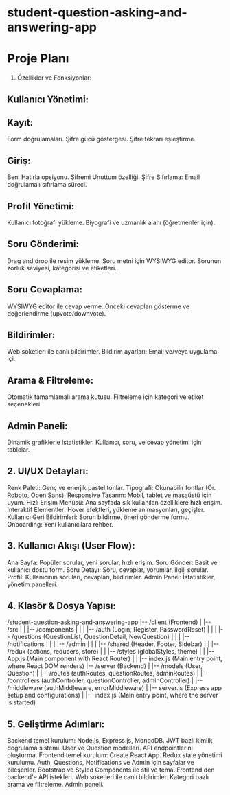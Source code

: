 # student-question-asking-and-answering-app
#  Proje Planı
1. Özellikler ve Fonksiyonlar:
## Kullanıcı Yönetimi:
## Kayıt:
Form doğrulamaları.
Şifre gücü göstergesi.
Şifre tekrarı eşleştirme.


## Giriş:
Beni Hatırla opsiyonu.
Şifremi Unuttum özelliği.
Şifre Sıfırlama:
Email doğrulamalı sıfırlama süreci.

## Profil Yönetimi:
Kullanıcı fotoğrafı yükleme.
Biyografi ve uzmanlık alanı (öğretmenler için).

## Soru Gönderimi:
Drag and drop ile resim yükleme.
Soru metni için WYSIWYG editor.
Sorunun zorluk seviyesi, kategorisi ve etiketleri.

## Soru Cevaplama:
WYSIWYG editor ile cevap verme.
Önceki cevapları gösterme ve değerlendirme (upvote/downvote).

## Bildirimler:
Web soketleri ile canlı bildirimler.
Bildirim ayarları: Email ve/veya uygulama içi.

## Arama & Filtreleme:
Otomatik tamamlamalı arama kutusu.
Filtreleme için kategori ve etiket seçenekleri.

## Admin Paneli:
Dinamik grafiklerle istatistikler.
Kullanıcı, soru, ve cevap yönetimi için tablolar.

## 2. UI/UX Detayları:
Renk Paleti: Genç ve enerjik pastel tonlar.
Tipografi: Okunabilir fontlar (Ör. Roboto, Open Sans).
Responsive Tasarım: Mobil, tablet ve masaüstü için uyum.
Hızlı Erişim Menüsü: Ana sayfada sık kullanılan özelliklere hızlı erişim.
Interaktif Elementler: Hover efektleri, yükleme animasyonları, geçişler.
Kullanıcı Geri Bildirimleri: Sorun bildirme, öneri gönderme formu.
Onboarding: Yeni kullanıcılara rehber.

## 3. Kullanıcı Akışı (User Flow):
Ana Sayfa: Popüler sorular, yeni sorular, hızlı erişim.
Soru Gönder: Basit ve kullanıcı dostu form.
Soru Detayı: Soru, cevaplar, yorumlar, ilgili sorular.
Profil: Kullanıcının soruları, cevapları, bildirimler.
Admin Panel: İstatistikler, yönetim panelleri.

## 4. Klasör & Dosya Yapısı:

/student-question-asking-and-answering-app
|-- /client (Frontend)
|   |-- /src
|   |   |-- /components
|   |   |   |-- /auth (Login, Register, PasswordReset)
|   |   |   |-- /questions (QuestionList, QuestionDetail, NewQuestion)
|   |   |   |-- /notifications
|   |   |   |-- /admin
|   |   |   |-- /shared (Header, Footer, Sidebar)
|   |   |-- /redux (actions, reducers, store)
|   |   |-- /styles (globalStyles, theme)
|   |   |-- App.js (Main component with React Router)
|   |   |-- index.js (Main entry point, where React DOM renders)
|-- /server (Backend)
|   |-- /models (User, Question)
|   |-- /routes (authRoutes, questionRoutes, adminRoutes)
|   |-- /controllers (authController, questionController, adminController)
|   |-- /middleware (authMiddleware, errorMiddleware)
|   |-- server.js (Express app setup and configurations)
|   |-- index.js (Main entry point, where the server is started)


## 5. Geliştirme Adımları:
Backend temel kurulum: Node.js, Express.js, MongoDB.
JWT bazlı kimlik doğrulama sistemi.
User ve Question modelleri.
API endpointlerini oluşturma.
Frontend temel kurulum: Create React App.
Redux state yönetimi kurulumu.
Auth, Questions, Notifications ve Admin için sayfalar ve bileşenler.
Bootstrap ve Styled Components ile stil ve tema.
Frontend'den backend'e API istekleri.
Web soketleri ile canlı bildirimler.
Kategori bazlı arama ve filtreleme.
Admin paneli.
